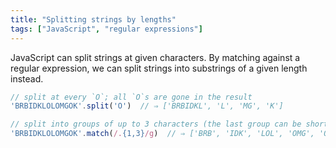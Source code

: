 ```yaml
---
title: "Splitting strings by lengths"
tags: ["JavaScript", "regular expressions"]
---
```

JavaScript can split strings at given characters. By matching against a regular expression, we can split strings into substrings of a given length instead.

```js
// split at every `O`; all `O`s are gone in the result
'BRBIDKLOLOMGOK'.split('O')  // ⇒ ['BRBIDKL', 'L', 'MG', 'K']

// split into groups of up to 3 characters (the last group can be shorter)
'BRBIDKLOLOMGOK'.match(/.{1,3}/g)  // ⇒ ['BRB', 'IDK', 'LOL', 'OMG', 'OK']
```

